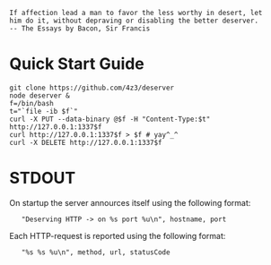     If affection lead a man to favor the less worthy in desert, let
    him do it, without depraving or disabling the better deserver.
    -- The Essays by Bacon, Sir Francis

# Quick Start Guide

    git clone https://github.com/4z3/deserver
    node deserver &
    f=/bin/bash
    t="`file -ib $f`"
    curl -X PUT --data-binary @$f -H "Content-Type:$t" http://127.0.0.1:1337$f
    curl http://127.0.0.1:1337$f > $f # yay^_^
    curl -X DELETE http://127.0.0.1:1337$f

# STDOUT

On startup the server annources itself using the following format:

       "Deserving HTTP -> on %s port %u\n", hostname, port

Each HTTP-request is reported using the following format:

       "%s %s %u\n", method, url, statusCode

